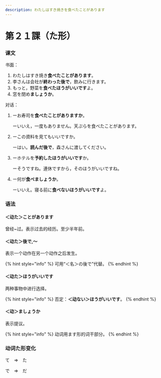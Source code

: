 ```yaml
---
description: わたしはすき焼きを食べたことがあります
---
```


# 第２１課（た形）

### 课文

书面：

1. わたしはすき焼き**食べたことがあります**。
2. 李さんは会社が**終わった後で**，飲みに行きます。
3. もっと，野菜を**食べたほうがいいです**よ。
4. 窓を閉め**ましょうか**。

对话：

1. ーお寿司を**食べたことがありますか**。

   ーいいえ，一度もありません。天ぷらを食べたことがあります。

2. ーこの資料を見てもいいですか。

   ーはい。**読んだ後で**，森さんに渡してください。

3. ーホテルを**予約したほうがいいです**か。

   ーそうですね。連休ですから，そのほうがいいですね。

4. ー何が**食べましょうか**。

   ーいいえ。寝る前に**食べないほうがいいです**よ。

### 语法

####  ＜动た＞ことがあります

曾经~过。表示过去的经历。至少半年前。

#### ＜动た＞後で,～

表示一个动作在另一个动作之后发生。

{% hint style="info" %}
可用“＜名＞の後で”代替。
{% endhint %}

#### ＜动た＞ほうがいいです

两种事物中进行选择。

{% hint style="info" %}
否定：**＜动ない＞ほうがいいです**。
{% endhint %}

#### ＜动＞ましょうか

表示提议。

{% hint style="info" %}
动词用ます形的词干部分。
{% endhint %}

### 动词た形变化

て　⇒　た

で　⇒　だ



